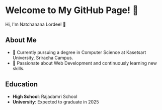 # Welcome to My GitHub Page! 👋

Hi, I'm Natchanana Lordee! 🎉  

## About Me
- 🔭 Currently pursuing a degree in Computer Science at Kasetsart University, Sriracha Campus.  
- 🌱 Passionate about Web Development and continuously learning new skills.  

## Education
- **High School**: Rajadamri School
- **University**: Expected to graduate in 2025  
